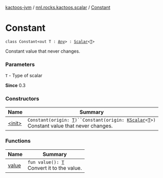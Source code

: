 [kactoos-jvm](../../index.md) / [nnl.rocks.kactoos.scalar](../index.md) / [Constant](./index.md)

# Constant

`class Constant<out T : `[`Any`](https://kotlinlang.org/api/latest/jvm/stdlib/kotlin/-any/index.html)`> : `[`Scalar`](../../nnl.rocks.kactoos/-scalar/index.md)`<`[`T`](index.md#T)`>`

Constant value that never changes.

### Parameters

`T` - Type of scalar

**Since**
0.3

### Constructors

| Name | Summary |
|---|---|
| [&lt;init&gt;](-init-.md) | `Constant(origin: `[`T`](index.md#T)`)``Constant(origin: `[`KScalar`](../../nnl.rocks.kactoos/-k-scalar.md)`<`[`T`](index.md#T)`>)`<br>Constant value that never changes. |

### Functions

| Name | Summary |
|---|---|
| [value](value.md) | `fun value(): `[`T`](index.md#T)<br>Convert it to the value. |
